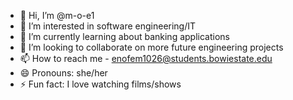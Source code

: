 - 👋 Hi, I’m @m-o-e1
- 👀 I’m interested in software engineering/IT
- 🌱 I’m currently learning about banking applications
- 💞️ I’m looking to collaborate on more future engineering projects
- 📫 How to reach me - enofem1026@students.bowiestate.edu
- 😄 Pronouns: she/her
- ⚡ Fun fact: I love watching films/shows

<!---
m-o-e1/m-o-e1 is a ✨ special ✨ repository because its `README.md` (this file) appears on your GitHub profile.
You can click the Preview link to take a look at your changes.
--->
